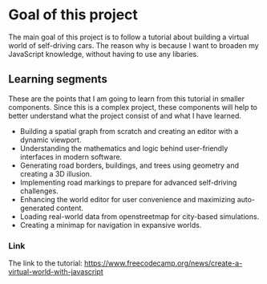 # Goal of this project
The main goal of this project is to follow a tutorial about building a virtual world of self-driving cars. The reason why is because I want to broaden my JavaScript knowledge, without having to use any libaries.

## Learning segments
These are the points that I am going to learn from this tutorial in smaller components. Since this is a complex project, these components will help to better understand what the project consist of and what I have learned.
- Building a spatial graph from scratch and creating an editor with a dynamic viewport.
- Understanding the mathematics and logic behind user-friendly interfaces in modern software.
- Generating road borders, buildings, and trees using geometry and creating a 3D illusion.
- Implementing road markings to prepare for advanced self-driving challenges.
- Enhancing the world editor for user convenience and maximizing auto-generated content.
- Loading real-world data from openstreetmap for city-based simulations.
- Creating a minimap for navigation in expansive worlds.

### Link
The link to the tutorial: https://www.freecodecamp.org/news/create-a-virtual-world-with-javascript
